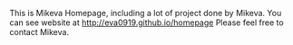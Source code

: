 This is Mikeva Homepage, including a lot of project done by Mikeva.
You can see website at http://eva0919.github.io/homepage
Please feel free to contact Mikeva.